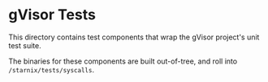 # gVisor Tests

This directory contains test components that wrap the gVisor project's unit test suite.

The binaries for these components are built out-of-tree, and roll into
`/starnix/tests/syscalls`.